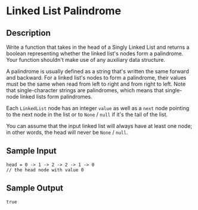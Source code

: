 # Linked List Palindrome

## Description
Write a function that takes in the head of a Singly Linked List and returns a boolean representing whether the linked list's nodes form a palindrome. Your function shouldn't make use of any auxiliary data structure.

A palindrome is usually defined as a string that's written the same forward and backward. For a linked list's nodes to form a palindrome, their values must be the same when read from left to right and from right to left. Note that single-character strings are palindromes, which means that single-node linked lists form palindromes.

Each `LinkedList` node has an integer `value` as well as a `next` node pointing to the next node in the list or to `None` / `null` if it's the tail of the list.

You can assume that the input linked list will always have at least one node; in other words, the head will never be `None` / `null`.

## Sample Input
```
head = 0 -> 1 -> 2 -> 2 -> 1 -> 0 
// the head node with value 0
```

## Sample Output
```
true
```